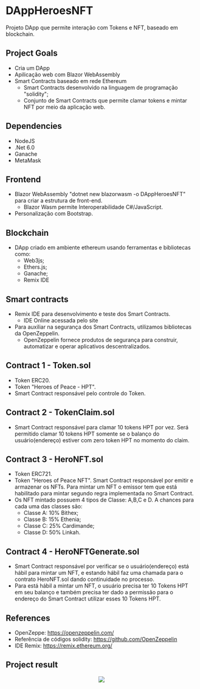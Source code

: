 # DAppHeroesNFT
 Projeto DApp que permite interação com Tokens e NFT, baseado em blockchain.

## Project Goals
- Cria um DApp
- Apilicação web com Blazor WebAssembly
- Smart Contracts baseado em rede Ethereum
    - Smart Contracts desenvolvido na linguagem de programação "solidity";
    - Conjunto de Smart Contracts que permite clamar tokens e mintar NFT por meio da aplicação web.

## Dependencies
- NodeJS
- .Net 6.0 
- Ganache
- MetaMask

## Frontend
- Blazor WebAssembly "dotnet new blazorwasm -o DAppHeroesNFT" para criar a estrutura de front-end.
    - Blazor Wasm permite Interoperabilidade C#/JavaScript.
- Personalização com Bootstrap.

## Blockchain
- DApp criado em ambiente ethereum usando ferramentas e bibliotecas como:
    - Web3js;
    - Ethers.js;
    - Ganache;
    - Remix IDE

## Smart contracts
- Remix IDE para desenvolvimento e teste dos Smart Contracts.
    - IDE Online acessada pelo site 
- Para auxiliar na segurança dos Smart Contracts, utilizamos bibliotecas da OpenZeppelin.
    - OpenZeppelin fornece produtos de segurança para construir, automatizar e operar aplicativos descentralizados. 

## Contract 1 - Token.sol
- Token ERC20.
- Token "Heroes of Peace - HPT".
- Smart Contract responsável pelo controle do Token.
 

## Contract 2 - TokenClaim.sol
- Smart Contract responsável para clamar 10 tokens HPT por vez. Será permitido clamar 10 tokens HPT somente se o balanço do usuário(endereço) estiver com zero token HPT no momento do claim.

## Contract 3 - HeroNFT.sol
- Token ERC721.
- Token "Heroes of Peace NFT". Smart Contract responsável por emitir e armazenar os NFTs. Para mintar um NFT o emissor tem que está habilitado para mintar segundo regra implementada no Smart Contract.
- Os NFT mintado possuem 4 tipos de Classe: A,B,C e D. A chances para cada uma das classes são:
    - Classe A: 10% Bithex;
    - Classe B: 15% Ethenia;
    - Classe C: 25% Cardimande;
    - Classe D: 50% Linkah.

## Contract 4 - HeroNFTGenerate.sol
- Smart Contract responsável por verificar se o usuário(endereço) está hábil para mintar um NFT, e estando hábil faz uma chamada para o contrato HeroNFT.sol dando continuidade no processo.
- Para está hábil a mintar um NFT, o usuário precisa ter 10 Tokens HPT em seu balanço e também precisa ter dado a permissão para o endereço do Smart Contract utilizar esses 10 Tokens HPT.

## References
- OpenZeppe: https://openzeppelin.com/
- Referência de códigos solidity: https://github.com/OpenZeppelin
- IDE Remix: https://remix.ethereum.org/

## Project result
<p align="center">
    <img src="assets/to_readme/videoDApp.gif" />
</p>
